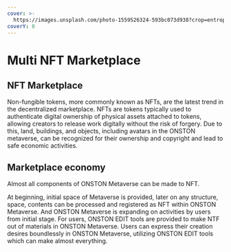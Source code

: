 ```yaml
---
cover: >-
  https://images.unsplash.com/photo-1559526324-593bc073d938?crop=entropy&cs=srgb&fm=jpg&ixid=MnwxOTcwMjR8MHwxfHNlYXJjaHw3fHx0cmFkZXxlbnwwfHx8fDE2MzkyNTExOTk&ixlib=rb-1.2.1&q=85
coverY: 0
---
```


# Multi NFT Marketplace

## NFT Marketplace

Non-fungible tokens, more commonly known as NFTs, are the latest trend in the decentralized marketplace. NFTs are tokens typically used to authenticate digital ownership of physical assets attached to tokens, allowing creators to release work digitally without the risk of forgery. Due to this, land, buildings, and objects, including avatars in the ONSTON metaverse, can be recognized for their ownership and copyright and lead to safe economic activities.

## Marketplace economy

Almost all components of ONSTON Metaverse can be made to NFT.

At beginning, initial space of Metaverse is provided, later on any structure, space, contents can be processed and registered as NFT within ONSTON Metaverse. And ONSTON Metaverse is expanding on activities by users from initial stage. For users, ONSTON EDIT tools are provided to make NTF out of materials in ONSTON Metaverse. Users can express their creation desires boundlessly in ONSTON Metaverse, utilizing ONSTON EDIT tools which can make almost everything.

